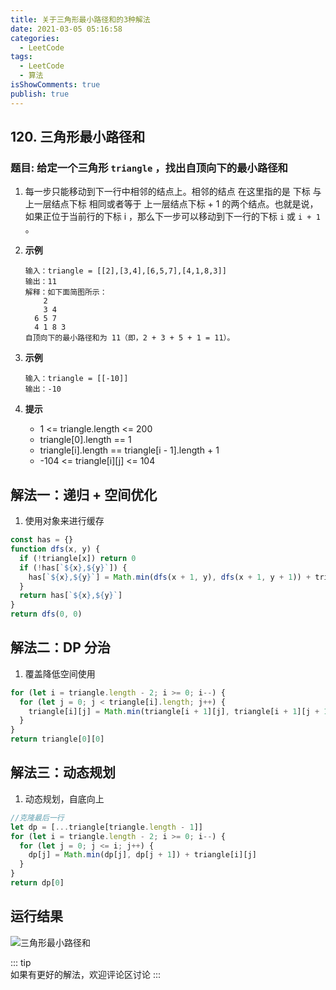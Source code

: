 ```yaml
---
title: 关于三角形最小路径和的3种解法
date: 2021-03-05 05:16:58
categories:
  - LeetCode
tags:
  - LeetCode
  - 算法
isShowComments: true
publish: true
---
```


## 120. 三角形最小路径和

### 题目: 给定一个三角形 `triangle` ，找出自顶向下的最小路径和

1. 每一步只能移动到下一行中相邻的结点上。相邻的结点 在这里指的是 下标 与 上一层结点下标 相同或者等于 上一层结点下标 + 1 的两个结点。也就是说，如果正位于当前行的下标 i ，那么下一步可以移动到下一行的下标 `i` 或 `i + 1` 。

2. **示例**

   ```text
   输入：triangle = [[2],[3,4],[6,5,7],[4,1,8,3]]
   输出：11
   解释：如下面简图所示：
       2
       3 4
     6 5 7
     4 1 8 3
   自顶向下的最小路径和为 11（即，2 + 3 + 5 + 1 = 11）。
   ```

3. **示例**

   ```text
   输入：triangle = [[-10]]
   输出：-10
   ```

4. **提示**

   - 1 <= triangle.length <= 200
   - triangle[0].length == 1
   - triangle[i].length == triangle[i - 1].length + 1
   - -104 <= triangle[i][j] <= 104

## 解法一：递归 + 空间优化

1. 使用对象来进行缓存

```javascript
const has = {}
function dfs(x, y) {
  if (!triangle[x]) return 0
  if (!has[`${x},${y}`]) {
    has[`${x},${y}`] = Math.min(dfs(x + 1, y), dfs(x + 1, y + 1)) + triangle[x][y]
  }
  return has[`${x},${y}`]
}
return dfs(0, 0)
```

## 解法二：DP 分治

1. 覆盖降低空间使用

```javascript
for (let i = triangle.length - 2; i >= 0; i--) {
  for (let j = 0; j < triangle[i].length; j++) {
    triangle[i][j] = Math.min(triangle[i + 1][j], triangle[i + 1][j + 1]) + triangle[i][j]
  }
}
return triangle[0][0]
```

## 解法三：动态规划

1. 动态规划，自底向上

```javascript
//克隆最后一行
let dp = [...triangle[triangle.length - 1]]
for (let i = triangle.length - 2; i >= 0; i--) {
  for (let j = 0; j <= i; j++) {
    dp[j] = Math.min(dp[j], dp[j + 1]) + triangle[i][j]
  }
}
return dp[0]
```

## 运行结果

![三角形最小路径和](https://blog.candane.top/peigo/2021-03-05-06-00-58.png)

::: tip  
 如果有更好的解法，欢迎评论区讨论
:::
